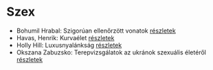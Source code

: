 # Szex

- Bohumil Hrabal: Szigorúan ellenőrzött vonatok [részletek](_details/%7Bopf.creator%7D.md#id_449)
- Havas, Henrik: Kurvaélet [részletek](_details/%7Bopf.creator%7D.md#id_477)
- Holly Hill: Luxusnyalánkság [részletek](_details/%7Bopf.creator%7D.md#id_284)
- Okszana Zabuzsko: Terepvizsgálatok az ukránok szexuális életéről [részletek](_details/%7Bopf.creator%7D.md#id_468)